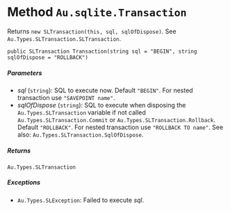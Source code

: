 # Method `Au.sqlite.Transaction`

Returns `new SLTransaction(this, sql, sqlOfDispose)`. See `Au.Types.SLTransaction.SLTransaction`.

```
public SLTransaction Transaction(string sql = "BEGIN", string sqlOfDispose = "ROLLBACK")
```

##### Parameters

- *sql*  (`string`):
    SQL to execute now. Default `"BEGIN"`. For nested transaction use `"SAVEPOINT name"`.
- *sqlOfDispose*  (`string`):
    SQL to execute when disposing the `Au.Types.SLTransaction` variable if not called `Au.Types.SLTransaction.Commit` or `Au.Types.SLTransaction.Rollback`. Default `"ROLLBACK"`. For nested transaction use `"ROLLBACK TO name"`. See also: `Au.Types.SLTransaction.SqlOfDispose`.

##### Returns

`Au.Types.SLTransaction`

##### Exceptions

- `Au.Types.SLException`:
    Failed to execute *sql*.